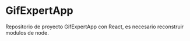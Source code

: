 # GifExpertApp

Repositorio de proyecto GifExpertApp con React, es necesario reconstruir modulos de node. 